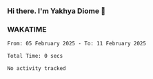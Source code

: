 ### Hi there. I'm Yakhya Diome 👋

### WAKATIME
<!--START_SECTION:waka-->

```txt
From: 05 February 2025 - To: 11 February 2025

Total Time: 0 secs

No activity tracked
```

<!--END_SECTION:waka-->
